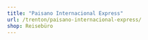 ```yaml
---
title: "Paisano Internacional Express"
url: /trenton/paisano-internacional-express/
shop: Reisebüro
---
```

